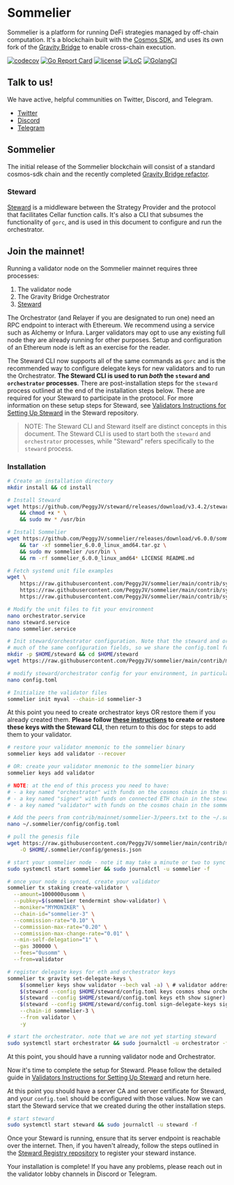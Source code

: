 # Sommelier

Sommelier is a platform for running DeFi strategies managed by off-chain
computation. It's a blockchain built with the [Cosmos
SDK](https://github.com/cosmos/cosmos-sdk), and uses its own fork of the
[Gravity Bridge](https://github.com/peggyjv/gravity-bridge) to enable
cross-chain execution.

[![codecov](https://codecov.io/gh/peggyjv/sommelier/branch/main/graph/badge.svg)](https://codecov.io/gh/peggyjv/sommelier)
[![Go Report Card](https://goreportcard.com/badge/github.com/peggyjv/sommelier)](https://goreportcard.com/report/github.com/peggyjv/sommelier)
[![license](https://img.shields.io/github/license/peggyjv/sommelier.svg)](https://github.com/peggyjv/sommelier/blob/main/LICENSE)
[![LoC](https://tokei.rs/b1/github/peggyjv/sommelier)](https://github.com/peggyjv/sommelier)
[![GolangCI](https://golangci.com/badges/github.com/peggyjv/sommelier.svg)](https://golangci.com/r/github.com/peggyjv/sommelier)

## Talk to us!

We have active, helpful communities on Twitter, Discord, and Telegram.

* [Twitter](https://twitter.com/sommfinance)
* [Discord](https://discord.gg/gZzaPmDzUq)
* [Telegram](https://t.me/peggyvaults)

## Sommelier

The initial release of the Sommelier blockchain will consist of a standard
cosmos-sdk chain and the recently completed [Gravity Bridge
refactor](https://github.com/peggyjv/gravity-bridge).

### Steward

[Steward](https://github.com/peggyjv/steward) is a middleware between the
Strategy Provider and the protocol that facilitates Cellar function calls. It's
also a CLI that subsumes the functionality of `gorc`, and is used in this
document to configure and run the orchestrator.

## Join the mainnet!

Running a validator node on the Sommelier mainnet requires three processes:

1. The validator node
2. The Gravity Bridge Orchestrator
3. [Steward](https://github.com/peggyjv/steward)

The Orchestrator (and Relayer if you are designated to run one) need an RPC
endpoint to interact with Ethereum. We recommend using a service such as
Alchemy or Infura. Larger validators may opt to use any existing full node they
are already running for other purposes. Setup and configuration of an Ethereum
node is left as an exercise for the reader. 

The Steward CLI now supports all of the same commands as `gorc` and is the
recommended way to configure delegate keys for new validators and to run the
Orchestrator. __The Steward CLI is used to run *both* the `steward` and
`orchestrator` processes__. There are post-installation steps for the `steward`
process outlined at the end of the installation steps below. These are required
for your Steward to participate in the protocol. For more information on these
setup steps for Steward, see [Validators Instructions for Setting Up
Steward](https://github.com/PeggyJV/steward/blob/main/docs/02-StewardForValidators.md)
in the Steward repository.

> NOTE: The Steward CLI and Steward itself are distinct concepts in this
> document. The Steward CLI is used to start both the `steward` and
> `orchestrator` processes, while "Steward" refers specifically to the
> `steward` process.

### Installation

```bash
# Create an installation directory
mkdir install && cd install

# Install Steward
wget https://github.com/PeggyJV/steward/releases/download/v3.4.2/steward \
    && chmod +x * \
    && sudo mv * /usr/bin

# Install Sommelier
wget https://github.com/PeggyJV/sommelier/releases/download/v6.0.0/sommelier_6.0.0_linux_amd64.tar.gz \
    && tar -xf sommelier_6.0.0_linux_amd64.tar.gz \
    && sudo mv sommelier /usr/bin \
    && rm -rf sommelier_6.0.0_linux_amd64* LICENSE README.md

# Fetch systemd unit file examples
wget \
    https://raw.githubusercontent.com/PeggyJV/sommelier/main/contrib/systemd/sommelier.service \
    https://raw.githubusercontent.com/PeggyJV/sommelier/main/contrib/systemd/orchestrator.service \
    https://raw.githubusercontent.com/PeggyJV/sommelier/main/contrib/systemd/steward.service

# Modify the unit files to fit your environment
nano orchestrator.service
nano steward.service
nano sommelier.service

# Init steward/orchestrator configuration. Note that the steward and orchestrator processes share
# much of the same configuration fields, so we share the config.toml for convenience.
mkdir -p $HOME/steward && cd $HOME/steward
wget https://raw.githubusercontent.com/PeggyJV/sommelier/main/contrib/mainnet/sommelier-3/config.toml

# modify steward/orchestrator config for your environment, in particular your RPC URL and keystore path
nano config.toml

# Initialize the validator files
sommelier init myval --chain-id sommelier-3
```

At this point you need to create orchestrator keys OR restore them if you
already created them. __Please follow [these
instructions](https://github.com/PeggyJV/steward/blob/main/docs/03-TheOrchestrator.md#setup)
to create or restore these keys with the Steward CLI__, then return to this doc
for steps to add them to your validator.

```bash
# restore your validator mnemonic to the sommelier binary
sommelier keys add validator --recover

# OR: create your validator mnemonic to the sommelier binary
sommelier keys add validator

# NOTE: at the end of this process you need to have:
# - a key named "orchestrator" with funds on the cosmos chain in the steward keystore
# - a key named "signer" with funds on connected ETH chain in the steward keystore
# - a key named "validator" with funds on the cosmos chain in the sommelier keystore

# Add the peers from contrib/mainnet/sommelier-3/peers.txt to the ~/.sommelier/config/config.toml file
nano ~/.sommelier/config/config.toml

# pull the genesis file
wget https://raw.githubusercontent.com/PeggyJV/sommelier/main/contrib/mainnet/sommelier-3/genesis.json \
    -O $HOME/.sommelier/config/genesis.json

# start your sommelier node - note it may take a minute or two to sync all of the blocks
sudo systemctl start sommelier && sudo journalctl -u sommelier -f

# once your node is synced, create your validator
sommelier tx staking create-validator \
  --amount=1000000usomm \
  --pubkey=$(sommelier tendermint show-validator) \
  --moniker="MYMONIKER" \
  --chain-id="sommelier-3" \
  --commission-rate="0.10" \
  --commission-max-rate="0.20" \
  --commission-max-change-rate="0.01" \
  --min-self-delegation="1" \
  --gas 300000 \
  --fees="0usomm" \
  --from=validator

# register delegate keys for eth and orchestrator keys
sommelier tx gravity set-delegate-keys \
    $(sommelier keys show validator --bech val -a) \ # validator address
    $(steward --config $HOME/steward/config.toml keys cosmos show orchestrator) \ # orchestrator address (this must be run manually and address extracted)
    $(steward --config $HOME/steward/config.toml keys eth show signer) \ # eth signer address
    $(steward --config $HOME/steward/config.toml sign-delegate-keys signer $(sommelier keys show validator --bech val -a)) \
    --chain-id sommelier-3 \
    --from validator \
    -y

# start the orchestrator. note that we are not yet starting steward
sudo systemctl start orchestrator && sudo journalctl -u orchestrator -f
```

At this point, you should have a running validator node and Orchestrator.

Now it's time to complete the setup for Steward. Please follow the detailed
guide in [Validators Instructions for Setting Up
Steward](https://github.com/PeggyJV/steward/blob/main/docs/02-StewardForValidators.md)
and return here.

At this point you should have a server CA and server certificate for Steward,
and your `config.toml` should be configured with those values. Now we can start
the Steward service that we created during the other installation steps.

```bash
# start steward
sudo systemctl start steward && sudo journalctl -u steward -f
```

Once your Steward is running, ensure that its server endpoint is reachable over
the internet. Then, if you haven't already, follow the steps outlined in the
[Steward Registry repository](https://github.com/PeggyJV/steward-registry) to
register your steward instance.

Your installation is complete! If you have any problems, please reach out in
the validator lobby channels in Discord or Telegram.

